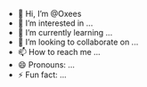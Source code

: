 - 👋 Hi, I’m @Oxees
- 👀 I’m interested in ...
- 🌱 I’m currently learning ...
- 💞️ I’m looking to collaborate on ...
- 📫 How to reach me ...
- 😄 Pronouns: ...
- ⚡ Fun fact: ...

<!---
Oxees/Oxees is a ✨ special ✨ repository because its `README.md` (this file) appears on your GitHub profile.
You can click the Preview link to take a look at your changes.
--->
